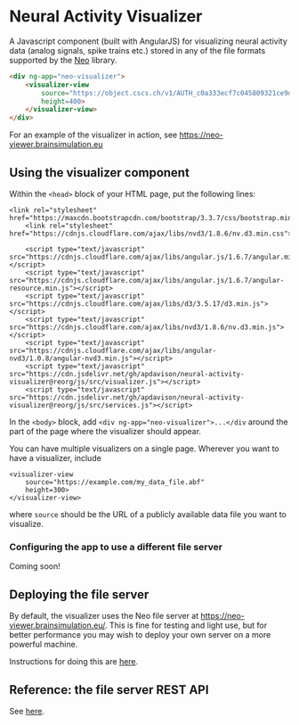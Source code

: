 # Neural Activity Visualizer

A Javascript component (built with AngularJS) for visualizing neural activity data
(analog signals, spike trains etc.) stored in any of the file formats supported by
the [Neo](http://neuralensemble.org/neo) library.

```html
<div ng-app="neo-visualizer">
    <visualizer-view
        source="https://object.cscs.ch/v1/AUTH_c0a333ecf7c045809321ce9d9ecdfdea/Migliore_2018_CA1/exp_data/abf-int-bAC/Ivy_960711AHP3/96711008.abf"
        height=400>
    </visualizer-view>
</div>
```

For an example of the visualizer in action, see https://neo-viewer.brainsimulation.eu

## Using the visualizer component

Within the `<head>` block of your HTML page, put the following lines:

```
<link rel="stylesheet" href="https://maxcdn.bootstrapcdn.com/bootstrap/3.3.7/css/bootstrap.min.css">
    <link rel="stylesheet" href="https://cdnjs.cloudflare.com/ajax/libs/nvd3/1.8.6/nv.d3.min.css">

    <script type="text/javascript" src="https://cdnjs.cloudflare.com/ajax/libs/angular.js/1.6.7/angular.min.js"></script>
    <script type="text/javascript" src="https://cdnjs.cloudflare.com/ajax/libs/angular.js/1.6.7/angular-resource.min.js"></script>
    <script type="text/javascript" src="https://cdnjs.cloudflare.com/ajax/libs/d3/3.5.17/d3.min.js"></script>
    <script type="text/javascript" src="https://cdnjs.cloudflare.com/ajax/libs/nvd3/1.8.6/nv.d3.min.js"></script>
    <script type="text/javascript" src="https://cdnjs.cloudflare.com/ajax/libs/angular-nvd3/1.0.8/angular-nvd3.min.js"></script>
    <script type="text/javascript" src="https://cdn.jsdelivr.net/gh/apdavison/neural-activity-visualizer@reorg/js/src/visualizer.js"></script>
    <script type="text/javascript" src="https://cdn.jsdelivr.net/gh/apdavison/neural-activity-visualizer@reorg/js/src/services.js"></script>
```

In the `<body>` block, add `<div ng-app="neo-visualizer">...</div` around the part of the page where the visualizer should appear.

You can have multiple visualizers on a single page. Wherever you want to have a visualizer, include
```
<visualizer-view 
    source="https://example.com/my_data_file.abf" 
    height=300>
</visualizer-view>
```
where `source` should be the URL of a publicly available data file you want to visualize.

### Configuring the app to use a different file server

Coming soon!

## Deploying the file server

By default, the visualizer uses the Neo file server at https://neo-viewer.brainsimulation.eu/. This is fine for testing and light use, but for better performance you may
wish to deploy your own server on a more powerful machine.

Instructions for doing this are [here](https://github.com/NeuralEnsemble/neo-viewer/api/README.md).


## Reference: the file server REST API

See [here](https://github.com/NeuralEnsemble/neo-viewer/api/README.md).

